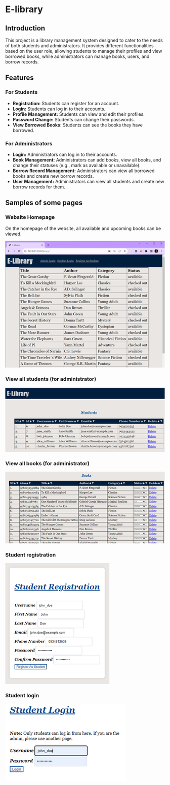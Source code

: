# E-library

## Introduction
This project is a library management system designed to cater to the needs of both students and administrators. It provides different functionalities based on the user role, allowing students to manage their profiles and view borrowed books, while administrators can manage books, users, and borrow records.

## Features
### For Students
- **Registration:** Students can register for an account.
- **Login:** Students can log in to their accounts.
- **Profile Management:** Students can view and edit their profiles.
- **Password Change:** Students can change their passwords.
- **View Borrowed Books:** Students can see the books they have borrowed.

### For Administrators
- **Login:** Administrators can log in to their accounts.
- **Book Management:** Administrators can add books, view all books, and change their statuses (e.g., mark as available or unavailable).
- **Borrow Record Management:** Administrators can view all borrowed books and create new borrow records.
- **User Management:** Administrators can view all students and create new borrow records for them.

## Samples of some pages
### Website Homepage
On the homepage of the website, all available and upcoming books can be viewed.

![Home page](image.png)

### View all students (for administrator)
![All students](image-1.png)

### View all books (for administrator)
![All books](image-2.png)

### Student registration 
![Student registration](image-3.png)

### Student login
![Student login](image-4.png)
